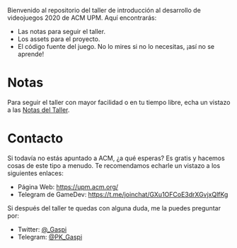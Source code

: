 Bienvenido al repositorio del taller de introducción al desarrollo de videojuegos 2020 de ACM UPM. Aquí encontrarás:

- Las notas para seguir el taller.
- Los assets para el proyecto.
- El código fuente del juego. No lo mires si no lo necesitas, ¡así no se aprende!

# Notas
Para seguir el taller con mayor facilidad o en tu tiempo libre, echa un vistazo a las [Notas del Taller](https://github.com/rapsaGnauJ/ACMUPM-GameDevIntro2020/blob/master/NOTES.md).

# Contacto
Si todavía no estás apuntado a ACM, ¿a qué esperas? Es gratis y hacemos cosas de este tipo a menudo. Te recomendamos echarle un vistazo a los siguientes enlaces:

- Página Web: https://upm.acm.org/
- Telegram de GameDev: https://t.me/joinchat/GXu1OFCoE3drXGvjxQlfKg

Si después del taller te quedas con alguna duda, me la puedes preguntar por:
- Twitter: [@_Gaspi](https://twitter.com/_gaspi)
- Telegram: [@PK_Gaspi](https://t.me/PK_Gaspi)
